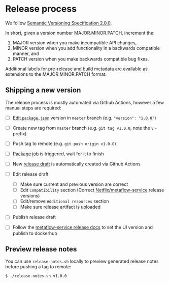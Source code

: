 # Release process

We follow [Semantic Versioning Specification 2.0.0](https://semver.org/spec/v2.0.0.html).

In short, given a version number MAJOR.MINOR.PATCH, increment the:

1. MAJOR version when you make incompatible API changes,
2. MINOR version when you add functionality in a backwards compatible manner, and
3. PATCH version when you make backwards compatible bug fixes.

Additional labels for pre-release and build metadata are available as extensions to the MAJOR.MINOR.PATCH format.

## Shipping a new version

The release process is mostly automated via Github Actions, however a few manual steps are required:

- [ ] [Edit `package.json`](https://github.com/Netflix/metaflow-ui/edit/master/package.json) version in `master` branch (e.g. `"version": "1.0.0"`)
- [ ] Create new tag from `master` branch (e.g. `git tag v1.0.0`, note the `v` -prefix)
- [ ] Push tag to remote (e.g. `git push origin v1.0.0`)
- [ ] [Package job](https://github.com/Netflix/metaflow-ui/actions/workflows/package.yml) is triggered, wait for it to finish
- [ ] New [release draft](https://github.com/Netflix/metaflow-ui/releases) is automatically created via Github Actions
- [ ] Edit release draft
  - [ ] Make sure current and previous version are correct
  - [ ] Edit `Compatibility` section (Correct [Netflix/metaflow-service](https://github.com/Netflix/metaflow-service/releases) release versions)
  - [ ] Edit/remove `Additional resources` section
  - [ ] Make sure release artifact is uploaded
- [ ] Publish release draft

- [ ] Follow the [metaflow-service release docs](https://github.com/Netflix/metaflow-service/blob/master/RELEASE.md) to set the UI version and publish to dockerhub

## Preview release notes

You can use `release-notes.sh` locally to preview generated release notes before pushing a tag to remote:

```sh
$ ./release-notes.sh v1.0.0
```
